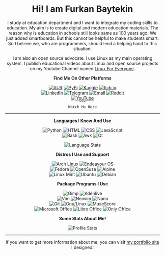 <div align="center">

# Hi! I am Furkan Baytekin

I study at education department and I want to integrate my coding skills to education. My aim is to create digital and modern education materials. The reason why is education in schools still looks same as 100 years ago. We just added smartboards. But this cannot be helpful to make students smart. So I believe we, who are programmers, should lend a helping hand to this situation. 

I am also an open source advocate. I use Linux as my main operating system. I publish educational videos about Linux and open source projects on my Youtube Channel named [Linux For Everyone](https://www.youtube.com/channel/UCIWYzLPBy2Av4sgUsRClP0g).

  **Find Me On Other Platforms**

  [![AUR](https://img.shields.io/badge/AUR-1793D1?logo=archlinux&logoColor=white)](https://aur.archlinux.org/packages?O=0&SeB=m&K=Elagoht&outdated=&SB=p&SO=d&PP=50&submit=Go)
  [![PyPi](https://img.shields.io/badge/PyPi-3775A9?logo=pypi&logoColor=white)](https://pypi.org/user/Elagoht/)
  [![Kaggle](https://img.shields.io/badge/Kaggle-20BEFF?logo=kaggle&logoColor=white)](https://www.kaggle.com/furkanbaytekin)
  [![Itch.io](https://img.shields.io/badge/Itch.io-FA5C5C?logo=itch.io&logoColor=white)](https://elagoht.itch.io/)
  <br>
  [![LinkedIn](https://img.shields.io/badge/LinkedIn-0A66C2?logo=linkedin&logoColor=white)](https://www.linkedin.com/in/furkan-baytekin/) 
  [![Telegram](https://img.shields.io/badge/Telegram-26A5E4?logo=telegram&logoColor=white)](https://t.me/elagoht)
  [![Email](https://img.shields.io/badge/Email-EA4335?logo=gmail&logoColor=white)](mailto:furkanbaytekin@gmail.com) 
  [![Reddit](https://img.shields.io/badge/Reddit-FF4500?logo=reddit&logoColor=white)](https://www.reddit.com/user/Elagoht)
  <br>
  [![YouTube](https://img.shields.io/badge/YouTube-FF0000?logo=youtube&logoColor=white)](https://www.youtube.com/channel/UCIWYzLPBy2Av4sgUsRClP0g)<br>
`^^^`<br>
`Watch Me Here` 


  ---
  
  **Languages I Know And Use**
  
  ![Python](https://img.shields.io/badge/Python-3776AB?logo=python&logoColor=white)
  ![HTML](https://img.shields.io/badge/HTML-E34F26?logo=html5&logoColor=white)
  ![CSS](https://img.shields.io/badge/CSS-1572B6?logo=csswizardry&logoColor=white)
  ![JavaScript](https://img.shields.io/badge/JavaScript-c5b218?logo=javascript&logoColor=white)
  <br>
  ![Bash](https://img.shields.io/badge/Bash-4EAA25?logo=gnubash&logoColor=white)
  ![Awk](https://img.shields.io/badge/Awk-666666?logo=textpattern&logoColor=white)
  ![Qt](https://img.shields.io/badge/Qt-3FCE51?logo=qt&logoColor=white)
  
  ![Language Stats](https://github-readme-stats.vercel.app/api/top-langs/?username=Elagoht&langs_count=10&layout=compact)
  
  **Distros I Use and Support**
  
  ![Arch Linux](https://img.shields.io/badge/Arch_Linux-1793D1?logo=archlinux&logoColor=white)
  ![Endeavour OS](https://img.shields.io/badge/Endeavour_OS-7721DA?logo=linux&logoColor=white)
  <br>
  ![Fedora](https://img.shields.io/badge/Fedora-253B67?logo=fedora&logoColor=white)
  ![OpenSuse](https://img.shields.io/badge/OpenSuse-73BA25?logo=opensuse&logoColor=white)
  ![Alpine](https://img.shields.io/badge/Alpine-0D597F?logo=alpinelinux&logoColor=white)
  <br>
  ![Linux Mint](https://img.shields.io/badge/Linux_Mint-87CF3E?logo=linuxmint&logoColor=white)
  ![Ubuntu](https://img.shields.io/badge/Ubuntu-E95420?logo=ubuntu&logoColor=white)
  ![Debian](https://img.shields.io/badge/Debian-A81D33?logo=debian&logoColor=white)

  **Package Programs I Use**
  
  ![Gimp](https://img.shields.io/badge/Gimp-5C5543?logo=gimp&logoColor=white)
  ![Kdenlive](https://img.shields.io/badge/Kdenlive-527EB2?logo=kdenlive&logoColor=white)
  <br>
  ![Vim](https://img.shields.io/badge/Vim-019733?logo=vim&logoColor=white)
  ![Neovim](https://img.shields.io/badge/Neovim-57A143?logo=neovim&logoColor=white)
  ![Nano](https://img.shields.io/badge/Nano-4A90E2?logo=nano&logoColor=white)
  <br>
  ![Git](https://img.shields.io/badge/Git-F05032?logo=git&logoColor=white)
  ![Gnu/Linux](https://img.shields.io/badge/Gnu_Linux-444444?logo=linux&logoColor=white)
  ![MuseScore](https://img.shields.io/badge/MuseScore-1A70B8?logo=musescore&logoColor=white)
  <br>
  ![Microsoft Office](https://img.shields.io/badge/Microsoft_Office-D83B01?logo=microsoftword&logoColor=white)
  ![Libre Office](https://img.shields.io/badge/Libre_Office-18A303?logo=libreoffice&logoColor=white)
  ![Only Office](https://img.shields.io/badge/Only_Office-444444?logo=onlyoffice&logoColor=white)
  
  **Some Stats About Me!**

  ![Profile Stats](https://github-readme-stats.vercel.app/api?username=Elagoht&count_private=true&show_icons=true)
  
  ---

If you want to get more information about me, you can visit [my portfolio site](https://elagoht.github.io) I designed!

</div>
